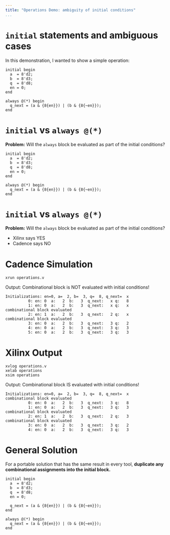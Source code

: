 ```yaml
---
title: "Operations Demo: ambiguity of initial conditions"
...
```


# `initial` statements and ambiguous cases

In this demonstration, I wanted to show a simple operation:

```{verilog}
initial begin
  a  = 8'd2;
  b  = 8'd3;
  q  = 8'd8;
  en = 0;
end

always @(*) begin
  q_next = (a & {8{en}}) | (b & {8{~en}});
end
```


# `initial` vs `always @(*)`

**Problem:** Will the `always` block be evaluated as part of the
initial conditions?

```{verilog}
initial begin
  a  = 8'd2;
  b  = 8'd3;
  q  = 8'd8;
  en = 0;
end

always @(*) begin
  q_next = (a & {8{en}}) | (b & {8{~en}});
end
```

# `initial` vs `always @(*)`

**Problem:** Will the `always` block be evaluated as part of the
initial conditions?

* Xilinx says YES
* Cadence says NO


# Cadence Simulation

```
xrun operations.v
```

Output: Combinational block is NOT evaluated with initial conditions!

```
Initializations: en=0, a=  2, b=  3, q=  8, q_next=  x
          0: en: 0  a:   2  b:   3  q_next:   x q:   8
          1: en: 0  a:   2  b:   3  q_next:   x q:   x
combinational block evaluated
          2: en: 1  a:   2  b:   3  q_next:   2 q:   x
combinational block evaluated
          3: en: 0  a:   2  b:   3  q_next:   3 q:   2
          4: en: 0  a:   2  b:   3  q_next:   3 q:   3
          5: en: 0  a:   2  b:   3  q_next:   3 q:   3
```


# Xilinx Output

```
xvlog operations.v
xelab operations
xsim operations
```

Output: Combinational block IS evaluated with initial conditions!

```
Initializations: en=0, a=  2, b=  3, q=  8, q_next=  x
combinational block evaluated
          0: en: 0  a:   2  b:   3  q_next:   3 q:   8
          1: en: 0  a:   2  b:   3  q_next:   3 q:   3
combinational block evaluated
          2: en: 1  a:   2  b:   3  q_next:   2 q:   3
combinational block evaluated
          3: en: 0  a:   2  b:   3  q_next:   3 q:   2
          4: en: 0  a:   2  b:   3  q_next:   3 q:   3
```


# General Solution

For a portable solution that has the same result in every tool,
**duplicate any combinational assignments into the initial block.**

```{verilog}
initial begin
  a  = 8'd2;
  b  = 8'd3;
  q  = 8'd8;
  en = 0;

  q_next = (a & {8{en}}) | (b & {8{~en}});
end

always @(*) begin
  q_next = (a & {8{en}}) | (b & {8{~en}});
end
```

